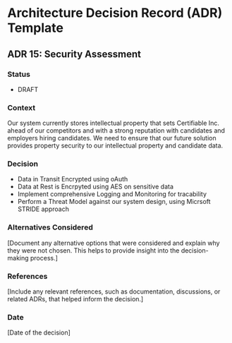 # Architecture Decision Record (ADR) Template

## ADR 15: Security Assessment

### Status
- DRAFT

### Context
Our system currently stores intellectual property that sets Certifiable Inc. ahead of our competitors and with a strong reputation with candidates and employers hiring candidates.
We need to ensure that our future solution provides property security to our intellectual property and candidate data.

### Decision

 -  Data in Transit Encrypted using oAuth
 -  Data at Rest is Encrpyted using AES on sensitive data
 -  Implement comprehensive Logging and Monitoring for tracability
 -  Perform a Threat Model against our system design, using Micrsoft STRIDE approach


### Alternatives Considered
[Document any alternative options that were considered and explain why they were not chosen. This helps to provide insight into the decision-making process.]

### References
[Include any relevant references, such as documentation, discussions, or related ADRs, that helped inform the decision.]

### Date
[Date of the decision]
